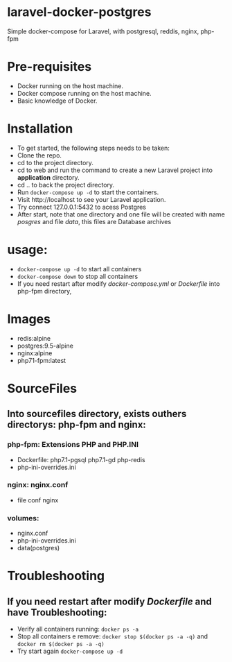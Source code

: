# laravel-docker-postgres
Simple docker-compose for Laravel, with postgresql, reddis, nginx, php-fpm
# Pre-requisites
* Docker running on the host machine.
* Docker compose running on the host machine.
* Basic knowledge of Docker.
 

# Installation
+ To get started, the following steps needs to be taken:
+ Clone the repo.
+ cd to the project directory.
+ cd to web and run the command to create a new Laravel project into **application** directory.
+ cd .. to back the project directory.
+ Run `docker-compose up -d` to start the containers.
+ Visit http://localhost to see your Laravel application.
+ Try connect 127.0.0.1:5432 to acess Postgres
+ After start, note that one directory and one file will be created with name *posgres* and file *data*, this files are Database archives

# usage:
+ `docker-compose up -d` to start all containers
+ `docker-compose down` to stop all containers
+ If you need restart after modify *docker-compose.yml* or *Dockerfile* into php-fpm directory, 

# Images
+ redis:alpine
+ postgres:9.5-alpine
+ nginx:alpine
+ php71-fpm:latest

# SourceFiles

## Into **sourcefiles** directory, exists outhers directorys: **php-fpm** and **nginx**:


### php-fpm: Extensions PHP and PHP.INI
+ Dockerfile: php7.1-pgsql php7.1-gd php-redis
+ php-ini-overrides.ini

### nginx: nginx.conf
+ file conf nginx

### volumes:
- nginx.conf
- php-ini-overrides.ini
- data(postgres)

# Troubleshooting

## If you need restart after modify *Dockerfile* and have Troubleshooting:
+ Verify all containers running: `docker ps -a`
+ Stop all containers e remove: `docker stop $(docker ps -a -q)` and `docker rm $(docker ps -a -q)`
+ Try start again `docker-compose up -d`


